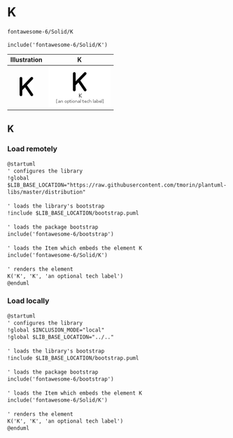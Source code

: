 # K


```text
fontawesome-6/Solid/K
```

```text
include('fontawesome-6/Solid/K')
```



| Illustration | K |
| :---: | :---: |
| ![illustration for Illustration](../../fontawesome-6/Solid/K.png) | ![illustration for K](../../fontawesome-6/Solid/K.Local.png) |




## K

### Load remotely
```plantuml
@startuml
' configures the library
!global $LIB_BASE_LOCATION="https://raw.githubusercontent.com/tmorin/plantuml-libs/master/distribution"

' loads the library's bootstrap
!include $LIB_BASE_LOCATION/bootstrap.puml

' loads the package bootstrap
include('fontawesome-6/bootstrap')

' loads the Item which embeds the element K
include('fontawesome-6/Solid/K')

' renders the element
K('K', 'K', 'an optional tech label')
@enduml
```

### Load locally
```plantuml
@startuml
' configures the library
!global $INCLUSION_MODE="local"
!global $LIB_BASE_LOCATION="../.."

' loads the library's bootstrap
!include $LIB_BASE_LOCATION/bootstrap.puml

' loads the package bootstrap
include('fontawesome-6/bootstrap')

' loads the Item which embeds the element K
include('fontawesome-6/Solid/K')

' renders the element
K('K', 'K', 'an optional tech label')
@enduml
```

